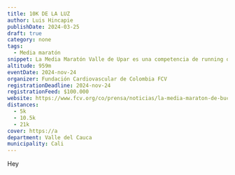 ```yaml
---
title: 10K DE LA LUZ
author: Luis Hincapie
publishDate: 2024-03-25
draft: true
category: none
tags:
  - Media maratón
snippet: La Media Maratón Valle de Upar es una competencia de running que se celebra anualmente en Valledupar, Cesar, Colombia. La carrera ofrece distancias de 5K, 10K y 21K, y está abierta a corredores de todas las edades y niveles de experiencia.
altitude: 959m
eventDate: 2024-nov-24
organizer: Fundación Cardiovascular de Colombia FCV
registrationDeadline: 2024-nov-24
registrationFeed: $100.000
website: https://www.fcv.org/co/prensa/noticias/la-media-maraton-de-bucaramanga-fcv-abre-inscripciones-con-descuento-por-pronto-pago
distances:
  - 5k
  - 10.5k
  - 21k
cover: https://a
department: Valle del Cauca
municipality: Cali
---
```


Hey
